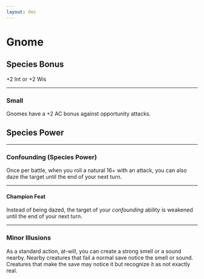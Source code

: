 ```yaml
---
layout: doc
---
```

# Gnome

## Species Bonus

+2 Int or +2 Wis

---

### Small

Gnomes have a +2 AC bonus against opportunity attacks.

## Species Power

---

### Confounding (Species Power)

Once per battle, when you roll a natural 16+ with an attack, you can also daze the target until the end of your next turn.

---

#### Champion Feat

Instead of being dazed, the target of your _confounding_ ability is weakened until the end of your next turn.

---

### Minor Illusions

As a standard action, at-will, you can create a strong smell or a sound nearby. Nearby creatures that fail a normal save notice the smell or sound. Creatures that make the save may notice it but recognize it as not exactly real.
